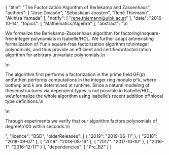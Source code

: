 {
    "title": "The Factorization Algorithm of Berlekamp and Zassenhaus",
    "authors": [
        "Jose Divasón",
        "Sebastiaan Joosten",
        "René Thiemann",
        "Akihisa Yamada"
    ],
    "notify": [
        "rene.thiemann@uibk.ac.at"
    ],
    "date": "2016-10-14",
    "topics": [
        "Mathematics/Algebra"
    ],
    "abstract": "\n<p>We formalize the Berlekamp-Zassenhaus algorithm for factoring\nsquare-free integer polynomials in Isabelle/HOL. We further adapt an\nexisting formalization of Yun’s square-free factorization algorithm to\ninteger polynomials, and thus provide an efficient and certified\nfactorization algorithm for arbitrary univariate polynomials.\n</p>\n<p>The algorithm first performs a factorization in the prime field GF(p) and\nthen performs computations in the integer ring modulo p^k, where both\np and k are determined at runtime. Since a natural modeling of these\nstructures via dependent types is not possible in Isabelle/HOL, we\nformalize the whole algorithm using Isabelle’s recent addition of\nlocal type definitions.\n</p>\n<p>Through experiments we verify that our algorithm factors polynomials of degree\n100 within seconds.\n</p>",
    "licence": "BSD",
    "olderReleases": [
        {
            "2019": "2019-06-11"
        },
        {
            "2018": "2018-09-07"
        },
        {
            "2018": "2018-08-16"
        },
        {
            "2017": "2017-10-10"
        },
        {
            "2016-1": "2016-12-17"
        }
    ],
    "dependencies": [
        "Pre_BZ"
    ]
}